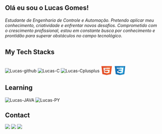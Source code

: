 ## Olá eu sou o Lucas Gomes!
###### Estudante de Engenharia de Controle e Automação. Pretendo aplicar meu conhecimento, criatividade e enfrentar novos desafios. Comprometido com o crescimento profissional, estou em constante busca por conhecimento e prontidão para superar obstáculos no campo tecnológico.
## My Tech Stacks

<div style="display: inline_block"><br>
  <img align="center" alt="Lucas-github" height="30" width="40" src="https://cdn.jsdelivr.net/gh/devicons/devicon/icons/github/github-original-wordmark.svg">
  <img align="center" alt="Lucas-C" height="30" width="40" src="https://cdn.jsdelivr.net/gh/devicons/devicon/icons/c/c-line.svg">
  <img align="center" alt="Lucas-Cplusplus" height="30" width="40" src="https://cdn.jsdelivr.net/gh/devicons/devicon/icons/cplusplus/cplusplus-line.svg" />
  <img align="center" alt="Lucas-HTML" height="30" width="40" src="https://raw.githubusercontent.com/devicons/devicon/master/icons/html5/html5-original.svg">
  <img align="center" alt="Lucas-CSS" height="30" width="40" src="https://raw.githubusercontent.com/devicons/devicon/master/icons/css3/css3-original.svg">
  
</div>

## Learning
<div style="display: inline_block">
<img align="center" alt="Lucas-JAVA" height="30" width="40" src="https://cdn.jsdelivr.net/gh/devicons/devicon/icons/java/java-original-wordmark.svg" />
<img align="center" alt="Lucas-PY" height="30" width="40" src= "https://cdn.jsdelivr.net/gh/devicons/devicon@latest/icons/python/python-original.svg" />
</div>


## Contact

<div style="display: inline_block">
  <a href="https://www.linkedin.com/in/lucas-gomes-7a0143264" target="_blank"><img src="https://img.shields.io/badge/-LinkedIn-%230077B5?style=for-the-badge&logo=linkedin&logoColor=white" target="_blank"></a>
  <a href = "mailto:lucasfgomes68@gmail.com"><img src="https://img.shields.io/badge/-Gmail-%23333?style=for-the-badge&logo=gmail&logoColor=white" target="_blank"></a>
  <a href="https://www.youtube.com/channel/UCIOyflPTyFkf89G3Y3FSVpQ" target="_blank"><img src="https://img.shields.io/badge/YouTube-FF0000?style=for-the-badge&logo=youtube&logoColor=white" target="_blank"></a>

</div>
